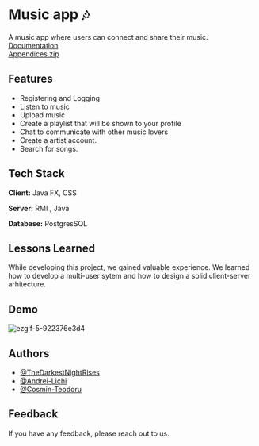 
# Music app 🎶

A music app where users can connect and share their music.
<br>
[Documentation](https://github.com/Andrei-Lichi/MusicApp/files/10439805/ProjectAndProcessReport.pdf)
<br>
[Appendices.zip](https://github.com/Andrei-Lichi/MusicApp/files/10439909/Appendices.zip)

## Features

- Registering and Logging 
- Listen to music
- Upload music 
- Create a playlist that will be shown to your profile
- Chat to communicate with other music lovers
- Create a artist account.
- Search for songs.


## Tech Stack

**Client:** Java FX, CSS

**Server:** RMI , Java 

**Database:** PostgresSQL


## Lessons Learned

While developing this project, we gained valuable experience. We learned how to develop a 
multi-user sytem and how to design a solid client-server arhitecture.

## Demo


![ezgif-5-922376e3d4](https://user-images.githubusercontent.com/91905169/194728262-eb281248-bf61-47a7-93d7-e347ab90f90b.gif)




## Authors

- [@TheDarkestNightRises](https://github.com/TheDarkestNightRises/)
- [@Andrei-Lichi](https://github.com/Andrei-Lichi/)
- [@Cosmin-Teodoru](https://github.com/Cosmin-Teodoru/)


## Feedback

If you have any feedback, please reach out to us.

